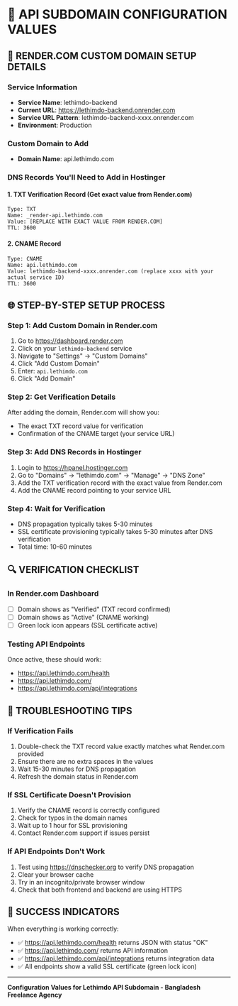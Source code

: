 # 🎯 API SUBDOMAIN CONFIGURATION VALUES

## 🚀 RENDER.COM CUSTOM DOMAIN SETUP DETAILS

### Service Information
- **Service Name**: lethimdo-backend
- **Current URL**: https://lethimdo-backend.onrender.com
- **Service URL Pattern**: lethimdo-backend-xxxx.onrender.com
- **Environment**: Production

### Custom Domain to Add
- **Domain Name**: api.lethimdo.com

### DNS Records You'll Need to Add in Hostinger

#### 1. TXT Verification Record (Get exact value from Render.com)
```
Type: TXT
Name: _render-api.lethimdo.com
Value: [REPLACE WITH EXACT VALUE FROM RENDER.COM]
TTL: 3600
```

#### 2. CNAME Record
```
Type: CNAME
Name: api.lethimdo.com
Value: lethimdo-backend-xxxx.onrender.com (replace xxxx with your actual service ID)
TTL: 3600
```

## 🌐 STEP-BY-STEP SETUP PROCESS

### Step 1: Add Custom Domain in Render.com
1. Go to https://dashboard.render.com
2. Click on your `lethimdo-backend` service
3. Navigate to "Settings" → "Custom Domains"
4. Click "Add Custom Domain"
5. Enter: `api.lethimdo.com`
6. Click "Add Domain"

### Step 2: Get Verification Details
After adding the domain, Render.com will show you:
- The exact TXT record value for verification
- Confirmation of the CNAME target (your service URL)

### Step 3: Add DNS Records in Hostinger
1. Login to https://hpanel.hostinger.com
2. Go to "Domains" → "lethimdo.com" → "Manage" → "DNS Zone"
3. Add the TXT verification record with the exact value from Render.com
4. Add the CNAME record pointing to your service URL

### Step 4: Wait for Verification
- DNS propagation typically takes 5-30 minutes
- SSL certificate provisioning typically takes 5-30 minutes after DNS verification
- Total time: 10-60 minutes

## 🔍 VERIFICATION CHECKLIST

### In Render.com Dashboard
- [ ] Domain shows as "Verified" (TXT record confirmed)
- [ ] Domain shows as "Active" (CNAME working)
- [ ] Green lock icon appears (SSL certificate active)

### Testing API Endpoints
Once active, these should work:
- https://api.lethimdo.com/health
- https://api.lethimdo.com/
- https://api.lethimdo.com/api/integrations

## 🚨 TROUBLESHOOTING TIPS

### If Verification Fails
1. Double-check the TXT record value exactly matches what Render.com provided
2. Ensure there are no extra spaces in the values
3. Wait 15-30 minutes for DNS propagation
4. Refresh the domain status in Render.com

### If SSL Certificate Doesn't Provision
1. Verify the CNAME record is correctly configured
2. Check for typos in the domain names
3. Wait up to 1 hour for SSL provisioning
4. Contact Render.com support if issues persist

### If API Endpoints Don't Work
1. Test using https://dnschecker.org to verify DNS propagation
2. Clear your browser cache
3. Try in an incognito/private browser window
4. Check that both frontend and backend are using HTTPS

## 🎯 SUCCESS INDICATORS

When everything is working correctly:
- ✅ https://api.lethimdo.com/health returns JSON with status "OK"
- ✅ https://api.lethimdo.com/ returns API information
- ✅ https://api.lethimdo.com/api/integrations returns integration data
- ✅ All endpoints show a valid SSL certificate (green lock icon)

---
**Configuration Values for Lethimdo API Subdomain - Bangladesh Freelance Agency**